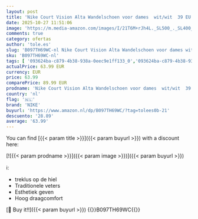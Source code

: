 ```yaml
---
layout: post
title: 'Nike Court Vision Alta Wandelschoen voor dames  wit/wit  39 EU'
date: 2025-10-27 11:51:06
image: 'https://m.media-amazon.com/images/I/21T6M+rJh4L._SL500_._SL400_.jpg'
comments: true
category: ofertas
author: 'tole.es'
slug: 'B097TH69WC-nl Nike Court Vision Alta Wandelschoen voor dames wit/wit 39 EU'
sku: 'B097TH69WC-nl'
tags: [ '093624ba-c879-4b38-938a-0eec9e1ff133_0','093624ba-c879-4b38-938a-0eec9e1ff133_3601','Arborist Merchandising Root','Dameshardloopschoenen voor verharde weg','Damesmode','Damesschoenen','Hardloopschoenen dames','Klassieke & modieuze sneakers dames','Kleding, schoenen & sieraden','Kleding, schoenen en sieraden','New Arrivals','Self Service','Special Features Stores','Trainings- & outdoorschoenen dames','Trekking- & hikingschoeisel dames','Wandelschoenen dames','nike','🇳🇱', ]
actualPrice: 63.99 EUR
currency: EUR
price: 63.99
comparePrice: 89.99 EUR
prodname: 'Nike Court Vision Alta Wandelschoen voor dames  wit/wit  39 EU'
country: 'nl'
flag: '🇳🇱'
brand: 'NIKE'
buyurl: 'https://www.amazon.nl/dp/B097TH69WC/?tag=tolees0b-21'
descuento: '28.89'
average: '63.99'
---
```


You can find [{{< param title >}}]({{< param buyurl >}}) with a discount here:

[![{{< param prodname >}}]({{< param image >}})]({{< param buyurl >}})

ℹ️:

- treklus op de hiel
- Traditionele veters
- Esthetiek geven
- Hoog draagcomfort

[🛒 Buy it!!]({{< param buyurl >}})
{{<world>}}B097TH69WC{{</world>}}
